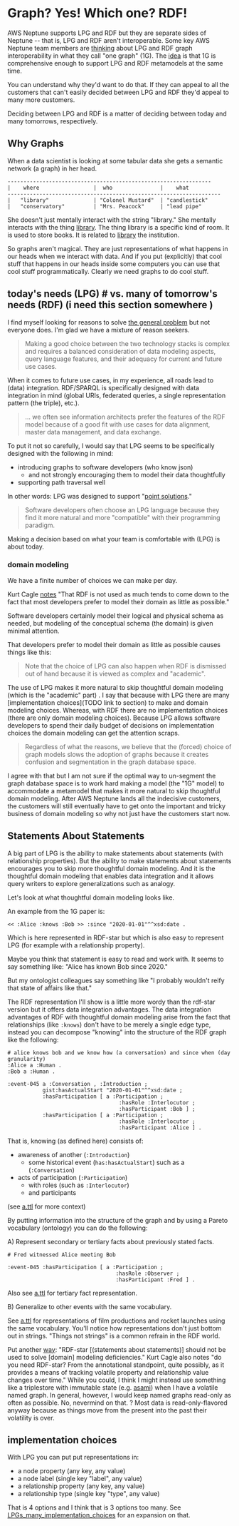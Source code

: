 # Graph? Yes! Which one? RDF!


AWS Neptune supports LPG and RDF but they are separate sides of Neptune -- that is, LPG and RDF aren't interoperable.
Some key AWS Neptune team members are [thinking](https://www.lassila.org/publications/2021/scg2021-lassila+etal.pdf) about LPG and RDF graph interoperability in what they call "one graph" (1G).
The [idea](https://www.lassila.org/publications/2021/scg2021-lassila+etal-preso.pdf) is that 1G is comprehensive enough to support LPG and RDF metamodels at the same time.

You can understand why they'd want to do that.
If they can appeal to all the customers that can't easily decided between LPG and RDF they'd appeal to many more customers.

Deciding between LPG and RDF is a matter of deciding between today and many tomorrows, respectively.



## Why Graphs

When a data scientist is looking at some tabular data she gets a semantic network (a graph) in her head.
```
----------------------------------------------------------------
|    where                 |  who               |    what
-------------------------------------------------------------------
|   "library"              | "Colonel Mustard"  | "candlestick"
|   "conservatory"         | "Mrs. Peacock"     | "lead pipe"
```

She doesn't just mentally interact with the string "library."
She mentally interacts with the thing [library](https://www.wikidata.org/wiki/Q29843656).
The thing library is a specific kind of room.
It is used to store books.
It is related to [library](https://www.wikidata.org/wiki/Q7075) the institution.

So graphs aren't magical.
They are just representations of what happens in our heads when we interact with data.
And if you put (explicitly) that cool stuff that happens in our heads inside some computers you can use that cool stuff programmatically.
Clearly we need graphs to do cool stuff.




## today's needs (LPG)                  #  vs. many of tomorrow's needs (RDF) (i need this section somewhere )

I find myself looking for reasons to solve [the general problem](https://xkcd.com/974/) but not everyone does.
I'm glad we have a mixture of reason seekers.

> Making a good choice between the two technology stacks is complex and requires a balanced consideration of data modeling aspects, query language features, and their adequacy for current and future use cases.

When it comes to future use cases, in my experience, all roads lead to (data) integration.
RDF/SPARQL is specifically designed with data integration in mind (global URIs, federated queries, a single representation pattern (the triple), etc.).

> ... we often see information architects prefer the features of the RDF model because of a good fit with use cases for data alignment, master data management, and data exchange.

To put it not so carefully, I would say that LPG seems to be specifically designed with the following in mind:
- introducing graphs to software developers (who know json)
    - and not strongly encouraging them to model their data thoughtfully
- supporting path traversal well

In other words: LPG was designed to support "[point solutions](https://allegrograph.com/why-young-developers-dont-get-knowledge-graphs/)."


> Software developers often choose an LPG language because they find it more natural and more "compatible" with their programming paradigm.

Making a decision based on what your team is comfortable with (LPG) is about today.


### domain modeling

We have a finite number of choices we can make per day.

Kurt Cagle [notes](https://www.bbntimes.com/technology/the-pros-and-cons-of-rdf-star-and-sparql-star) "That RDF is not used as much tends to come down to the fact that most developers prefer to model their domain as little as possible."

Software developers certainly model their logical and physical schema as needed, but modeling of the conceptual schema (the domain) is given minimal attention.  

That developers prefer to model their domain as little as possible causes things like this:

> Note that the choice of LPG can also happen when RDF is dismissed out of hand because it is viewed as complex and "academic".

The use of LPG makes it more natural to skip thoughtful domain modeling (which is the "academic" part) .
I say that because with LPG there are many [implementation choices](TODO link to section) to make and domain modeling choices.
Whereas, with RDF there are no implementation choices (there are only domain modeling choices).
Because LPG allows software developers to spend their daily budget of decisions on implementation choices the domain modeling can get the attention scraps.


> Regardless of what the reasons, we believe that the (forced) choice of graph models slows the adoption of graphs because it creates confusion and segmentation in the graph database space.

I agree with that but I am not sure if the optimal way to un-segment the graph database space is to work hard making a model (the "1G" model) to accommodate a metamodel that makes it more natural to skip thoughtful domain modeling.
After AWS Neptune lands all the indecisive customers, the customers will still eventually have to get onto the important and tricky business of domain modeling so why not just have the customers start now.




## Statements About Statements


A big part of LPG is the ability to make statements about statements (with relationship properties).
But the ability to make statements about statements encourages you to skip more thoughtful domain modeling.
And it is the thoughtful domain modeling that enables data integration and it allows query writers to explore generalizations such as analogy.

Let's look at what thoughtful domain modeling looks like.

An example from the 1G paper is:
```
<< :Alice :knows :Bob >> :since "2020-01-01"^^xsd:date . 
```
Which is here represented in RDF-star but which is also easy to represent LPG (for example with a relationship property).

Maybe you think that statement is easy to read and work with.
It seems to say something like: "Alice has known Bob since 2020."

But my ontologist colleagues say something like "I probably wouldn't reify that state of affairs like that."

The RDF representation I'll show is a little more wordy than the rdf-star version but it offers data integration advantages.
The data integration advantages of RDF with thoughtful domain modeling arise from the fact that relationships (like `:knows`) don't have to be merely a single edge type, instead you can decompose "knowing" into the structure of the RDF graph like the following:

```
# alice knows bob and we know how (a conversation) and since when (day granularity)
:Alice a :Human .
:Bob a :Human .

:event-045 a :Conversation , :Introduction ;
           gist:hasActualStart "2020-01-01"^^xsd:date ;
           :hasParticipation [ a :Participation ;
                                   :hasRole :Interlocutor ;
                                   :hasParticipant :Bob ] ;
           :hasParticipation [ a :Participation ;
                                   :hasRole :Interlocutor ;
                                   :hasParticipant :Alice ] .
```
That is, knowing (as defined here) consists of:
- awareness of another (`:Introduction`)
    - some historical event (`has:hasActualStart`) such as a (`:Conversation`)
- acts of participation (`:Participation`)
    - with roles (such as `:Interlocutor`)
    - and participants

(see [a.ttl](./a.ttl) for more context)


By putting information into the structure of the graph and by using a Pareto vocabulary (ontology) you can do the following:

A) Represent secondary or tertiary facts about previously stated facts.

```
# Fred witnessed Alice meeting Bob

:event-045 :hasParticipation [ a :Participation ;
                                  :hasRole :Observer ;
                                  :hasParticipant :Fred ] .
```
Also see [a.ttl](./a.ttl) for tertiary fact representation.


B) Generalize to other events with the same vocabulary.

See [a.ttl](./a.ttl) for representations of film productions and rocket launches using the same vocabulary.
You'll notice how representations don't just bottom out in strings.
"Things not strings" is a common refrain in the RDF world.



Put another [way](https://www.bbntimes.com/technology/the-pros-and-cons-of-rdf-star-and-sparql-star): "RDF-star [(statements about statements)] should not be used to solve [domain] modeling deficiencies."
Kurt Cagle also notes "do you need RDF-star? From the annotational standpoint, quite possibly, as it provides a means of tracking volatile property and relationship value changes over time."
While you could, I think I might instead use something like a triplestore with immutable state (e.g. [asami](https://github.com/threatgrid/asami)) when I have a volatile named graph.
In general, however, I would keep named graphs read-only as often as possible.
No, nevermind on that. ?
Most data is read-only-flavored anyway because as things move from the present into the past their volatility is over. 


## implementation choices

With LPG you can put put representations in:
- a node property         (any key, any value)
- a node label            (single key "label", any value)
- a relationship property (any key, any value)
- a relationship type     (single key "type", any value)

That is 4 options and I think that is 3 options too many.
See [LPGs_many_implementation_choices](./LPGs_many_implementation_choices.md) for an expansion on that.

